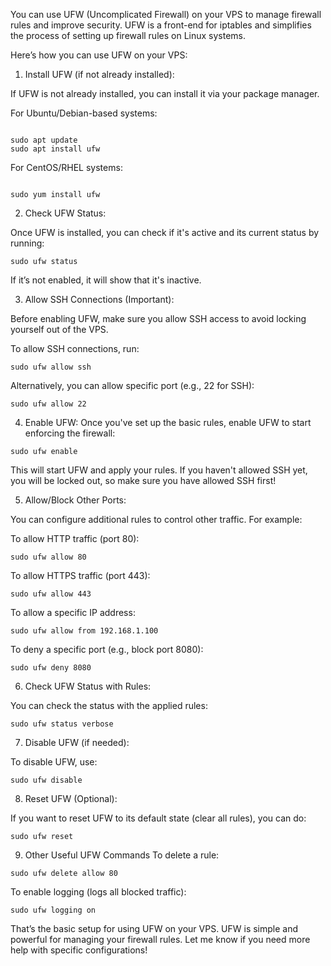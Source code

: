 You can use UFW (Uncomplicated Firewall) on your VPS to manage firewall rules and improve security. UFW is a front-end for iptables and simplifies the process of setting up firewall rules on Linux systems.

Here’s how you can use UFW on your VPS:

1. Install UFW (if not already installed):

If UFW is not already installed, you can install it via your package manager.

For Ubuntu/Debian-based systems:

```

sudo apt update
sudo apt install ufw

```


For CentOS/RHEL systems:

```

sudo yum install ufw

```

2. Check UFW Status:

Once UFW is installed, you can check if it's active and its current status by running:

```
sudo ufw status

```
If it’s not enabled, it will show that it's inactive.

3. Allow SSH Connections (Important):

Before enabling UFW, make sure you allow SSH access to avoid locking yourself out of the VPS.

To allow SSH connections, run:

```
sudo ufw allow ssh

```
Alternatively, you can allow specific port (e.g., 22 for SSH):

```
sudo ufw allow 22

```
4. Enable UFW:
Once you've set up the basic rules, enable UFW to start enforcing the firewall:

```
sudo ufw enable

```
This will start UFW and apply your rules. If you haven't allowed SSH yet, you will be locked out, so make sure you have allowed SSH first!

5. Allow/Block Other Ports:

You can configure additional rules to control other traffic. For example:

To allow HTTP traffic (port 80):


```
sudo ufw allow 80

```
To allow HTTPS traffic (port 443):

```
sudo ufw allow 443

```
To allow a specific IP address:


```
sudo ufw allow from 192.168.1.100

```

To deny a specific port (e.g., block port 8080):

```
sudo ufw deny 8080

```

6. Check UFW Status with Rules:

You can check the status with the applied rules:

```
sudo ufw status verbose

```
7. Disable UFW (if needed):

To disable UFW, use:


```
sudo ufw disable

```
8. Reset UFW (Optional):

If you want to reset UFW to its default state (clear all rules), you can do:

```
sudo ufw reset

```
9. Other Useful UFW Commands
To delete a rule:

```
sudo ufw delete allow 80

```
To enable logging (logs all blocked traffic):

```
sudo ufw logging on

```
That’s the basic setup for using UFW on your VPS. UFW is simple and powerful for managing your firewall rules. Let me know if you need more help with specific configurations!